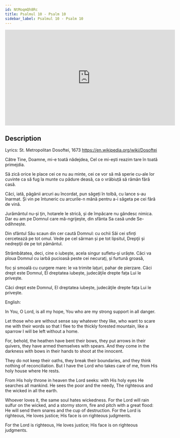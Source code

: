 ```yaml
---
id: NtMoqmQh8Rc
title: Psalmul 10 - Psalm 10
sidebar_label: Psalmul 10 - Psalm 10
---
```


<iframe
  width="560"
  height="315"
  src="https://www.youtube.com/embed/NtMoqmQh8Rc"
  title="YouTube video player"
  frameborder="0"
  allow="accelerometer; autoplay; clipboard-write; encrypted-media; gyroscope; picture-in-picture; web-share"
  referrerpolicy="strict-origin-when-cross-origin"
  allowfullscreen
></iframe>

## Description

Lyrics: St. Metropolitan Dosoftei, 1673 
https://en.wikipedia.org/wiki/Dosoftei

Către Tine, Doamne, mi-e toată nădejdea, 
Cel ce mi-ești reazim tare în toată primejdia. 

Să zică orice le place cei ce nu au minte, 
cei ce vor să mă sperie cu-ale lor cuvinte 
ca să fug la munte cu pădure deasă, 
ca o vrăbiuță să rămân fără casă. 

Căci, iată, păgânii arcuri au încordat, 
pun săgeți în tolbă, cu lance s-au înarmat. 
Și vin pe întuneric cu arcurile-n mână 
pentru a-i săgeta pe cei fără de vină. 

Jurământul nu-și ţin, hotarele le strică, 
și de împăcare nu gândesc nimica. 
Dar eu am pe Domnul care mă-ngrijește, 
din sfânta Sa casă unde Se-odihnește. 

Din sfântul Său scaun din cer caută Domnul: 
cu ochii Săi cei sfinți cercetează pe tot omul. 
Vede pe cel sărman și pe tot lipsitul, 
Drepţii și nedrepţii de pe tot pământul. 

Strâmbătatea, deci, cine o iubește, 
acela singur sufletu-și urăște. 
Căci va ploua Domnul cu iarbă pucioasă 
peste cei necuraţi, și furtună groasă, 

foc și smoală cu curgere mare: 
le va trimite laţuri, pahar de pierzare. 
Căci drept este Domnul, El dreptatea iubește, 
judecăţile drepte fața Lui le privește. 

Căci drept este Domnul, El dreptatea iubește, 
judecăţile drepte fața Lui le privește.

English:

In You, O Lord, is all my hope,
You who are my strong support in all danger.

Let those who are without sense say whatever they like,
who want to scare me with their words
so that I flee to the thickly forested mountain,
like a sparrow I will be left without a home.

For, behold, the heathen have bent their bows,
they put arrows in their quivers, they have armed themselves with spears.
And they come in the darkness with bows in their hands
to shoot at the innocent.

They do not keep their oaths, they break their boundaries,
and they think nothing of reconciliation.
But I have the Lord who takes care of me,
from His holy house where He rests.

From His holy throne in heaven the Lord seeks:
with His holy eyes He searches all mankind.
He sees the poor and the needy,
The righteous and the wicked in all the earth.

Whoever loves it,
the same soul hates wickedness.
For the Lord will rain sulfur on the wicked,
and a stormy storm,
fire and pitch with a great flood:
He will send them snares and the cup of destruction.
For the Lord is righteous, He loves justice;
His face is on righteous judgments.

For the Lord is righteous, He loves justice;
His face is on righteous judgments.
